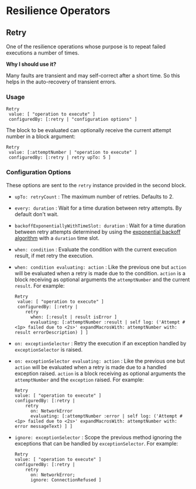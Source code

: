 # Resilience Operators

## Retry

One of the resilience operations whose purpose is to repeat failed executions a
number of times.

**Why I should use it?**

Many faults are transient and may self-correct after a short time. So this
helps in the auto-recovery of transient errors.

### Usage

```smalltalk
Retry
 value: [ "operation to execute" ]
 configuredBy: [:retry | "configuration options" ]
```

The block to be evaluated can optionally receive the current attempt  number in
a block argument:

```smalltalk
Retry
 value: [:attemptNumber | "operation to execute" ]
 configuredBy: [:retry | retry upTo: 5 ]
```

### Configuration Options

These options are sent to the `retry` instance provided in the second block.

- `upTo: retryCount` : The maximum number of retries. Defaults to 2.
- `every: duration` : Wait for a time duration between retry attempts. By
  default don't wait.
- `backoffExponentiallyWithTimeSlot: duration` : Wait for a time duration
  between retry attempts determined by using the [exponential backoff algorithm](https://en.wikipedia.org/wiki/Exponential_backoff)
  with a `duration` time slot.
- `when: condition` : Evaluate the condition with the current execution result,
  if met retry the execution.
- `when: condition evaluating: action` : Like the previous one but `action`
  will be evaluated when a retry is made due to the condition. `action` is a
  block receiving as optional arguments the `attemptNumber` and the current
  `result`. For example:

  ```smalltalk
  Retry
   value: [ "operation to execute" ]
   configuredBy: [:retry |
      retry
        when: [:result | result isError ]
        evaluating: [:attemptNumber :result | self log: ('Attempt #<1p> failed due to <2s>' expandMacrosWith: attemptNumber with: result errorDescription) ] ]
  ```

- `on: exceptionSelector` : Retry the execution if an exception handled by
  `exceptionSelector` is raised.
- `on: exceptionSelector evaluating: action` : Like the previous one but
  `action` will be evaluated when a retry is made due to a handled exception
  raised. `action` is a block receiving as optional arguments the
  `attemptNumber` and the `exception` raised. For example:

  ```smalltalk
  Retry
  value: [ "operation to execute" ]
  configuredBy: [:retry |
      retry
        on: NetworkError
        evaluating: [:attemptNumber :error | self log: ('Attempt #<1p> failed due to <2s>' expandMacrosWith: attemptNumber with: error messageText) ] ]
  ```

- `ignore: exceptionSelector` : Scope the previous method ignoring the
  exceptions that can be handled by `exceptionSelector`. For example:

  ```smalltalk
  Retry
  value: [ "operation to execute" ]
  configuredBy: [:retry |
      retry
        on: NetworkError;
        ignore: ConnectionRefused ]
  ```
